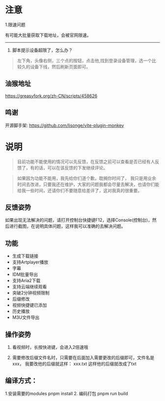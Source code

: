 # 注意

1.限速问题

有可能大批量获取下载地址，会被官网限速。

---

1. 脚本提示设备超限了，怎么办？

> 左下角，头像右侧，三个点的按钮，点击他,找到登录设备管理，选一个比较久的设备下线，然后刷新页面即可。



## 油猴地址
https://greasyfork.org/zh-CN/scripts/458626

## 鸣谢
开源脚手架: https://github.com/lisonge/vite-plugin-monkey


# 说明
> 目前功能不能使用的情况可以先反馈，在反馈之前可以查看是否已经有人反馈了，有的话，可以在该反馈的下发继续评论。

> 如果因为功能不能用，我先给你们道个歉，耽搁你时间了， 我只是用业余时间去改进，只要我还在维护，大家的问题我都会尽量去解决，也请你们能给我一些时间，还请你们不要随意给差评了，这对我真的很重要。

## 反馈姿势
如果出现无法解决的问题，请打开控制台快捷键F12，选择Console(控制台)，然后进行截图，在说明具体问题，这样我可以准确的去解决问题。


## 功能
- 生成下载链接
- 支持Artplayer播放
- 字幕
- IDM批量导出
- 支持Aria2下载
- 支持云端继续观看
- 突破2分钟视频限制
- 后缀修改
- 视频快捷键已添加
- 历史播放
- M3U文件导出


## 操作姿势

1. 看视频时，长按快进键，会进入2倍速哦

2. 需要修改后缀文件名时，只需要在后面加入需要更改的后缀即可，文件名是 xxx， 我要改他的后缀就这样： xxx.txt  这样他的后缀就改成了txt

## 编译方式：
1.安装需要的modules
pnpm install 
2. 编码打包
pnpm run build

